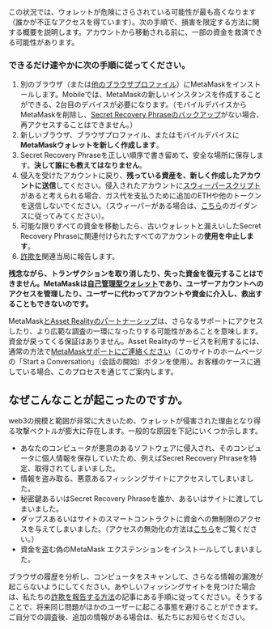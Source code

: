 この状況では、ウォレットが危険にさらされている可能性が最も高くなります（誰かが不正なアクセスを得ています）。次の手順で、損害を限定する方法に関する概要を説明します。アカウントから移動される前に、一部の資金を救済できる可能性があります。


### できるだけ速やかに次の手順に従ってください。


1. 別のブラウザ（または[他のブラウザプロファイル](https://consensys.net/blog/metamask/how-to-manage-multiple-wallets-with-metamask/)）にMetaMaskをインストールします。Mobileでは、MetaMaskの新しいインスタンスを作成することができる、2台目のデバイスが必要になります。（モバイルデバイスからMetaMaskを削除し、[Secret Recovery Phraseのバックアップ](https://support.metamask.io/hc/en-us/articles/360060826432)がない場合、再アクセスすることはできません。）
2. 新しいブラウザ、ブラウザプロファイル、またはモバイルデバイスに**MetaMaskウォレットを新しく作成します**。
3. Secret Recovery Phraseを正しい順序で書き留めて、安全な場所に保存します。**決して誰にも教えてはなりません**。
4. 侵入を受けたアカウントに戻り、**残っている資産を、新しく作成したアカウントに送信**してください。侵入されたアカウントに[スウィーパースクリプト](https://support.metamask.io/hc/en-us/articles/12091923128347)があると考えられる場合、ガス代を支払うために追加のETHや他のトークンを送信しないでください。（スウィーパーがある場合は、[こちら](https://support.metamask.io/hc/en-us/articles/5716855323675)のガイダンスに従ってみてください）。
5. 可能な限りすべての資金を移動したら、古いウォレットと漏えいしたSecret Recovery Phraseに関連付けられたすべてのアカウントの**使用を中止します**。
6. [詐欺を](https://support.metamask.io/hc/en-us/articles/5168786362779)関連当局に報告します。


**残念ながら、トランザクションを取り消したり、失った資金を復元することはできません。MetaMaskは[自己管理型ウォレット](https://support.metamask.io/hc/en-us/articles/360059952212)であり、ユーザーアカウントへのアクセスを管理したり、ユーザーに代わってアカウントや資金に介入し、救出することもできないのです。**


MetaMask[とAsset Realityのパートナーシップ](https://consensys.net/blog/press-release/this-partnership-represents-an-industry-first-approach-in-improving-digital-asset-recovery-support-from-asset-reality-to-metamasks-users-who-have-been-victims-of-scams-will-be-available-glob/)は、さらなるサポートにアクセスしたり、より広範な調査の一環になったりする可能性があることを意味します。資金が戻ってくる保証はありません。Asset Realityのサービスを利用するには、通常の方法で[MetaMaskサポートにご連絡ください](https://support.metamask.io/hc/en-us/articles/360058969391)（このサイトのホームページの「Start a Conversation」（会話の開始）ボタンを使用）。お客様のケースに適している場合、このプロセスを通じてご案内します。


**なぜこんなことが起こったのですか。**
---------------------


web3の規模と範囲が非常に大きいため、ウォレットが侵害された理由となり得る攻撃ベクトルが膨大に存在します。一般的な原因を下記にいくつか示します。


* あなたのコンピュータが悪意のあるソフトウェアに侵入され、そのコンピュータに個人情報を保存していたため、例えばSecret Recovery Phraseを特定、取得されてしまいました。
* 情報を盗み取る、悪意あるフィッシングサイトにアクセスしてしまいました。
* 秘密鍵あるいはSecret Recovery Phraseを誰か、あるいはサイトに渡してしまいました。
* ダップスあるいはサイトのスマートコントラクトに資金への無制限のアクセスを与えてしまいました。（アクセスの無効化の方法は[こちら](https://support.metamask.io/hc/en-us/articles/4446106184731)をご覧ください。）
* 資金を盗む偽のMetaMask エクステンションをインストールしてしまいました。


ブラウザの履歴を分析し、コンピュータをスキャンして、さらなる情報の漏洩が起こらないようにしてください。あやしいフィッシングサイトを見つけた場合は、私たちの[詐欺を報告する方法](https://support.metamask.io/hc/en-us/articles/5168786362779)の記事にある手順に従ってください。そうすることで、将来同じ問題がほかのユーザーに起こる事態を避けることができます。ご自分での調査後、追加の情報がある場合は、私たちにお知らせください。


